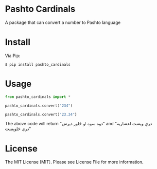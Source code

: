 Pashto Cardinals
=================
A package that can convert a number to Pashto language


Install
=========
Via Pip:

`$ pip install pashto_cardinals`

Usage
======
``` python
from pashto_cardinals import *

pashto_cardinals.convert("234")

pashto_cardinals.convert("23.34")
```

The above code will return "دوه سوه او څلور دیرش" and "درې ویشت اعشاریه درې څلوېښت"


License
=======
The MIT License (MIT). Please see License File for more information.
